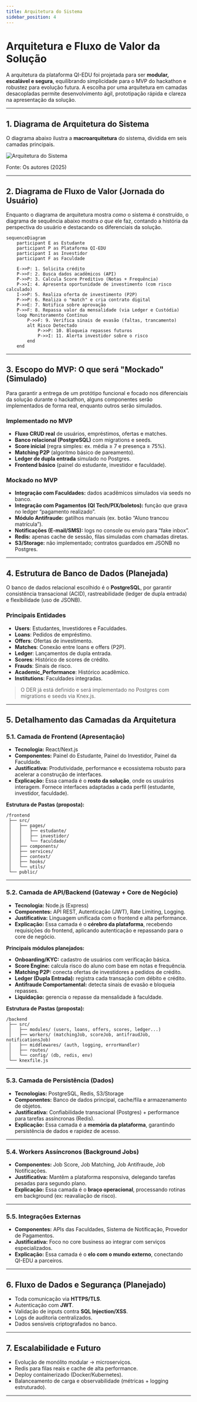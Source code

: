 ```yaml
---
title: Arquitetura do Sistema
sidebar_position: 4
---
```


# Arquitetura e Fluxo de Valor da Solução

A arquitetura da plataforma QI-EDU foi projetada para ser **modular, escalável e segura**, equilibrando simplicidade para o MVP do hackathon e robustez para evolução futura. A escolha por uma arquitetura em camadas desacopladas permite desenvolvimento ágil, prototipação rápida e clareza na apresentação da solução.  

---

## 1. Diagrama de Arquitetura do Sistema

O diagrama abaixo ilustra a **macroarquitetura** do sistema, dividida em seis camadas principais.

<p style={{textAlign: 'center'}}></p>
<div style={{margin: 25}}>
    <div style={{textAlign: 'center'}}>
        <img src={require("../../static/img/arquitetura.png").default} style={{width: 800}} alt="Arquitetura do Sistema" />
        <br />
    </div>
</div>
<p style={{textAlign: 'center'}}>Fonte: Os autores (2025)</p>

---

## 2. Diagrama de Fluxo de Valor (Jornada do Usuário)

Enquanto o diagrama de arquitetura mostra *como* o sistema é construído, o diagrama de sequência abaixo mostra *o que* ele faz, contando a história da perspectiva do usuário e destacando os diferenciais da solução.

```mermaid
sequenceDiagram
    participant E as Estudante
    participant P as Plataforma QI-EDU
    participant I as Investidor
    participant F as Faculdade

    E->>P: 1. Solicita crédito
    P->>F: 2. Busca dados acadêmicos (API)
    P->>P: 3. Calcula Score Preditivo (Notas + Frequência)
    P->>I: 4. Apresenta oportunidade de investimento (com risco calculado)
    I->>P: 5. Realiza oferta de investimento (P2P)
    P->>P: 6. Realiza o "match" e cria contrato digital
    P->>E: 7. Notifica sobre aprovação
    P->>F: 8. Repassa valor da mensalidade (via Ledger e Custódia)
    loop Monitoramento Contínuo
        P->>F: 9. Verifica sinais de evasão (faltas, trancamento)
        alt Risco Detectado
            P->>P: 10. Bloqueia repasses futuros
            P->>I: 11. Alerta investidor sobre o risco
        end
    end
```

---

## 3. Escopo do MVP: O que será "Mockado" (Simulado)

Para garantir a entrega de um protótipo funcional e focado nos diferenciais da solução durante o hackathon, alguns componentes serão implementados de forma real, enquanto outros serão simulados.

### Implementado no MVP
- **Fluxo CRUD real** de usuários, empréstimos, ofertas e matches.  
- **Banco relacional (PostgreSQL)** com migrations e seeds.  
- **Score inicial** (regra simples: ex. média ≥ 7 e presença ≥ 75%).  
- **Matching P2P** (algoritmo básico de pareamento).  
- **Ledger de dupla entrada** simulado no Postgres.  
- **Frontend básico** (painel do estudante, investidor e faculdade).  

### Mockado no MVP
- **Integração com Faculdades:** dados acadêmicos simulados via seeds no banco.  
- **Integração com Pagamentos (QI Tech/PIX/boletos):** função que grava no ledger “pagamento realizado”.  
- **Módulo Antifraude:** gatilhos manuais (ex. botão “Aluno trancou matrícula”).  
- **Notificações (E-mail/SMS):** logs no console ou envio para “fake inbox”.  
- **Redis:** apenas cache de sessão, filas simuladas com chamadas diretas.  
- **S3/Storage:** não implementado; contratos guardados em JSONB no Postgres.  

---

## 4. Estrutura de Banco de Dados (Planejada)

O banco de dados relacional escolhido é o **PostgreSQL**, por garantir consistência transacional (ACID), rastreabilidade (ledger de dupla entrada) e flexibilidade (uso de JSONB).  

### Principais Entidades
- **Users**: Estudantes, Investidores e Faculdades.  
- **Loans**: Pedidos de empréstimo.  
- **Offers**: Ofertas de investimento.  
- **Matches**: Conexão entre loans e offers (P2P).  
- **Ledger**: Lançamentos de dupla entrada.  
- **Scores**: Histórico de scores de crédito.  
- **Frauds**: Sinais de risco.  
- **Academic_Performance**: Histórico acadêmico.  
- **Institutions**: Faculdades integradas.  

> O DER já está definido e será implementado no Postgres com migrations e seeds via Knex.js.  

---

## 5. Detalhamento das Camadas da Arquitetura

### 5.1. Camada de Frontend (Apresentação)

- **Tecnologia:** React/Next.js  
- **Componentes:** Painel do Estudante, Painel do Investidor, Painel da Faculdade.  
- **Justificativa:** Produtividade, performance e ecossistema robusto para acelerar a construção de interfaces.  
- **Explicação:** Essa camada é o **rosto da solução**, onde os usuários interagem. Fornece interfaces adaptadas a cada perfil (estudante, investidor, faculdade).  

**Estrutura de Pastas (proposta):**
```
/frontend
 ├── src/
 │   ├── pages/
 │   │   ├── estudante/
 │   │   ├── investidor/
 │   │   └── faculdade/
 │   ├── components/
 │   ├── services/
 │   ├── context/
 │   ├── hooks/
 │   └── utils/
 └── public/
```

---

### 5.2. Camada de API/Backend (Gateway + Core de Negócio)

- **Tecnologia:** Node.js (Express)  
- **Componentes:** API REST, Autenticação (JWT), Rate Limiting, Logging.  
- **Justificativa:** Linguagem unificada com o frontend e alta performance.  
- **Explicação:** Essa camada é o **cérebro da plataforma**, recebendo requisições do frontend, aplicando autenticação e repassando para o core de negócio.  

**Principais módulos planejados:**
- **Onboarding/KYC:** cadastro de usuários com verificação básica.  
- **Score Engine:** calcula risco do aluno com base em notas e frequência.  
- **Matching P2P:** conecta ofertas de investidores a pedidos de crédito.  
- **Ledger (Dupla Entrada):** registra cada transação com débito e crédito.  
- **Antifraude Comportamental:** detecta sinais de evasão e bloqueia repasses.  
- **Liquidação:** gerencia o repasse da mensalidade à faculdade.  

**Estrutura de Pastas (proposta):**
```
/backend
 ├── src/
 │   ├── modules/ (users, loans, offers, scores, ledger...)
 │   ├── workers/ (matchingJob, scoreJob, antifraudJob, notificationsJob)
 │   ├── middlewares/ (auth, logging, errorHandler)
 │   ├── routes/
 │   └── config/ (db, redis, env)
 └── knexfile.js
```

---

### 5.3. Camada de Persistência (Dados)

- **Tecnologias:** PostgreSQL, Redis, S3/Storage  
- **Componentes:** Banco de dados principal, cache/fila e armazenamento de objetos.  
- **Justificativa:** Confiabilidade transacional (Postgres) + performance para tarefas assíncronas (Redis).  
- **Explicação:** Essa camada é a **memória da plataforma**, garantindo persistência de dados e rapidez de acesso.  

---

### 5.4. Workers Assíncronos (Background Jobs)

- **Componentes:** Job Score, Job Matching, Job Antifraude, Job Notificações.  
- **Justificativa:** Mantêm a plataforma responsiva, delegando tarefas pesadas para segundo plano.  
- **Explicação:** Essa camada é o **braço operacional**, processando rotinas em background (ex: reavaliação de risco).  

---

### 5.5. Integrações Externas

- **Componentes:** APIs das Faculdades, Sistema de Notificação, Provedor de Pagamentos.  
- **Justificativa:** Foco no core business ao integrar com serviços especializados.  
- **Explicação:** Essa camada é o **elo com o mundo externo**, conectando QI-EDU a parceiros.  

---

## 6. Fluxo de Dados e Segurança (Planejado)

- Toda comunicação via **HTTPS/TLS**.  
- Autenticação com **JWT**.  
- Validação de inputs contra **SQL Injection/XSS**.  
- Logs de auditoria centralizados.  
- Dados sensíveis criptografados no banco.  

---

## 7. Escalabilidade e Futuro

- Evolução de monólito modular → microserviços.  
- Redis para filas reais e cache de alta performance.  
- Deploy containerizado (Docker/Kubernetes).  
- Balanceamento de carga e observabilidade (métricas + logging estruturado).  

---
